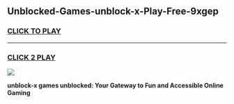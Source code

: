 
## Unblocked-Games-unblock-x-Play-Free-9xgep
<h3>
<a href="https://premium76.site?title=unblock-x&ref=21A">CLICK TO PLAY</a></h3>
<hr>

<h3>
<a href="https://premium76.site?title=unblock-x&ref=21A">CLICK 2 PLAY</a>
  
</h3>

<a href="https://premium76.site?title=unblock-x&ref=21A"><img src="https://clearcache.store/games.png"></a>


**unblock-x games unblocked: Your Gateway to Fun and Accessible Online Gaming**
